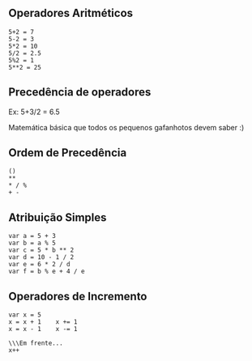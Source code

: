 ## Operadores Aritméticos

```
5+2 = 7
5-2 = 3
5*2 = 10
5/2 = 2.5
5%2 = 1
5**2 = 25
```

## Precedência de operadores

Ex: 5+3/2 = 6.5

Matemática básica que todos os pequenos gafanhotos devem saber :)

## Ordem de Precedência

```
()
**
* / %
+ -
```

## Atribuição Simples

```
var a = 5 + 3
var b = a % 5
var c = 5 * b ** 2
var d = 10 - 1 / 2
var e = 6 * 2 / d
var f = b % e + 4 / e
```

## Operadores de Incremento

```
var x = 5
x = x + 1    x += 1
x = x - 1    x -= 1

\\\Em frente...
x++
```
